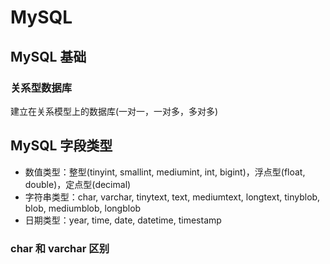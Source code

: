 # MySQL

## MySQL 基础

### 关系型数据库

建立在关系模型上的数据库(一对一，一对多，多对多)

## MySQL 字段类型

- 数值类型：整型(tinyint, smallint, mediumint, int, bigint)，浮点型(float, double)，定点型(decimal)
- 字符串类型：char, varchar, tinytext, text, mediumtext, longtext, tinyblob, blob, mediumblob, longblob
- 日期类型：year, time, date, datetime, timestamp

### char 和 varchar 区别

